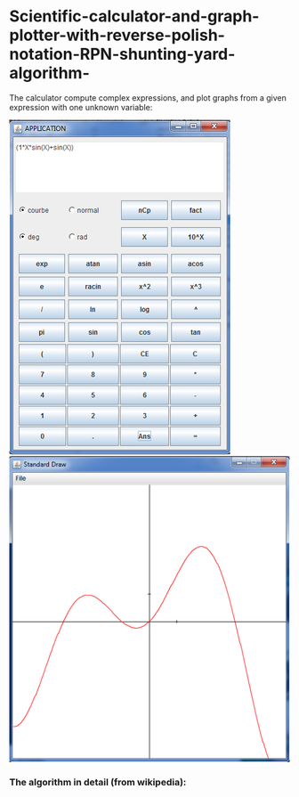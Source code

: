 # Scientific-calculator-and-graph-plotter-with-reverse-polish-notation-RPN-shunting-yard-algorithm-

The calculator compute complex expressions, and plot graphs from a
given expression with one unknown variable:


![Calculator interface](/images/img1.png)
![Calculator plot](/images/img2.png)



### The algorithm in detail (from wikipedia):

